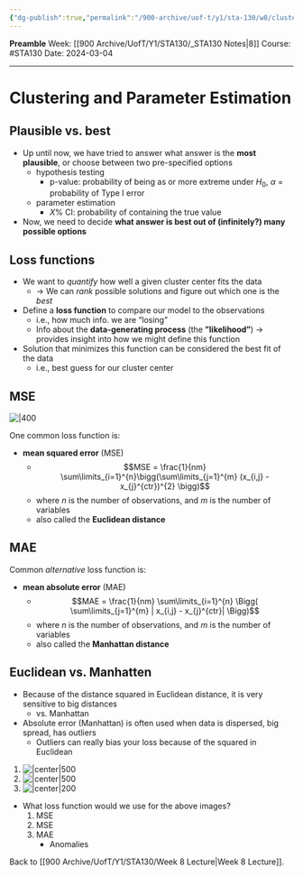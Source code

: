 ```yaml
---
{"dg-publish":true,"permalink":"/900-archive/uof-t/y1/sta-130/w8/clustering/","created":"2024-03-04T10:20:24.103-08:00","updated":"2024-04-26T00:16:17.060-07:00"}
---
```


**Preamble**
Week: [[900 Archive/UofT/Y1/STA130/_STA130 Notes\|8]]
Course: #STA130
Date: 2024-03-04

---
# Clustering and Parameter Estimation
## Plausible vs. best
- Up until now, we have tried to answer what answer is the **most plausible**, or choose between two pre-specified options
	- hypothesis testing
		- p-value: probability of being as or more extreme under $H_{0}$, $\alpha$ = probability of Type I error
	- parameter estimation
		- $X$% CI: probability of containing the true value
- Now, we need to decide **what answer is best out of (infinitely?) many possible options**

## Loss functions
- We want to *quantify* how well a given cluster center fits the data
	- → We can *rank* possible solutions and figure out which one is the *best*
- Define a **loss function** to compare our model to the observations
	- i.e., how much info. we are “losing”
	- Info about the **data-generating process** (the **”likelihood”**) → provides insight into how we might define this function
- Solution that minimizes this function can be considered the best fit of the data
	- i.e., best guess for our cluster center

## MSE

![|400](https://i.imgur.com/VvlIEIB.png)


One common loss function is:
- **mean squared error** (MSE)
	- $$MSE = \frac{1}{nm} \sum\limits_{i=1}^{n}\bigg(\sum\limits_{j=1}^{m} (x_{i,j} - x_{j}^{ctr})^{2} \bigg)$$
	-  where $n$ is the number of observations, and $m$ is the number of variables
	- also called the **Euclidean distance**

## MAE
Common *alternative* loss function is:
- **mean absolute error** (MAE)
	- $$MAE = \frac{1}{nm} \sum\limits_{i=1}^{n} \Bigg( \sum\limits_{j=1}^{m} | x_{i,j} - x_{j}^{ctr}| \Bigg)$$
	- where $n$ is the number of observations, and $m$ is the number of variables
	- also called the **Manhattan distance**

## Euclidean vs. Manhatten
- Because of the distance squared in Euclidean distance, it is very sensitive to big distances
	- vs. Manhattan
- Absolute error (Manhattan) is often used when data is dispersed, big spread, has outliers
	- Outliers can really bias your loss because of the squared in Euclidean

1. ![|center|500](https://i.imgur.com/ZaMeQYE.png)
2. ![|center|500](https://i.imgur.com/Sn0Rv3c.png)
3. ![|center|200](https://i.imgur.com/cLxYGZJ.png)

- What loss function would we use for the above images?
	1. MSE
	2. MSE
	3. MAE
		- Anomalies

Back to [[900 Archive/UofT/Y1/STA130/Week 8 Lecture\|Week 8 Lecture]].